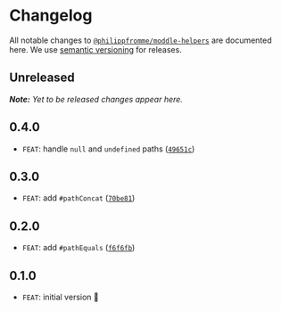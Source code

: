 # Changelog

All notable changes to [`@philippfromme/moddle-helpers`](https://github.com/philippfromme/moddle-helpers) are documented here. We use [semantic versioning](http://semver.org/) for releases.

## Unreleased

___Note:__ Yet to be released changes appear here._

## 0.4.0

* `FEAT`: handle `null` and `undefined` paths ([`49651c`](https://github.com/philippfromme/moddle-helpers/commit/49651c16b359829e3639f10da683dc665e11f886))

## 0.3.0

* `FEAT`: add `#pathConcat` ([`70be81`](https://github.com/philippfromme/moddle-helpers/commit/70be81f74209c6e0d47f7e36a4f1a196530e308c))

## 0.2.0

* `FEAT`: add `#pathEquals` ([`f6f6fb`](https://github.com/philippfromme/moddle-helpers/commit/f6f6fb2a3510478ac35afa6a912f7e1504d626b1))

## 0.1.0

* `FEAT`: initial version :tada:
